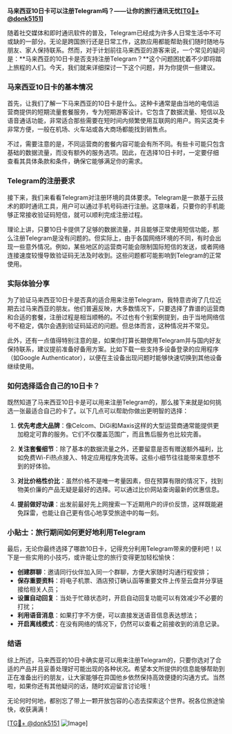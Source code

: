 **马来西亚10日卡可以注册Telegram吗？——让你的旅行通讯无忧[[TG💪+ @donk5151](https://t.me/s/donk5151)]**

随着社交媒体和即时通讯软件的普及，Telegram已经成为许多人日常生活中不可或缺的一部分。无论是跨国旅行还是日常工作，这款应用都能帮助我们随时随地与朋友、家人保持联系。然而，对于计划前往马来西亚的游客来说，一个常见的疑问是：**马来西亚的10日卡是否支持注册Telegram？**这个问题困扰着不少即将踏上旅程的人们。今天，我们就来详细探讨一下这个问题，并为你提供一些建议。

### 马来西亚10日卡的基本情况

首先，让我们了解一下马来西亚的10日卡是什么。这种卡通常是由当地的电信运营商提供的短期流量套餐服务，专为短期游客设计。它包含了数据流量、短信以及语音通话功能，非常适合那些需要在短时间内频繁使用互联网的用户。购买这类卡非常方便，一般在机场、火车站或各大商场都能找到销售点。

不过，需要注意的是，不同运营商的套餐内容可能会有所不同。有些卡可能只包含基础的数据流量，而没有额外的服务选项。因此，在选择10日卡时，一定要仔细查看其具体条款和条件，确保它能够满足你的需求。

### Telegram的注册要求

接下来，我们来看看Telegram对注册环境的具体要求。Telegram是一款基于云技术的即时通讯工具，用户可以通过手机号码进行注册。这意味着，只要你的手机能够正常接收验证码短信，就可以顺利完成注册过程。

理论上讲，只要10日卡提供了足够的数据流量，并且能够正常使用短信功能，那么注册Telegram是没有问题的。但实际上，由于各国网络环境的不同，有时会出现一些意外情况。例如，某些地区的运营商可能会限制国际短信的发送，或者网络连接速度较慢导致验证码无法及时收到。这些问题都可能影响到Telegram的正常使用。

### 实际体验分享

为了验证马来西亚10日卡是否真的适合用来注册Telegram，我特意咨询了几位近期去过马来西亚的朋友。他们普遍反映，大多数情况下，只要选择了靠谱的运营商和合适的套餐，注册过程是相当顺畅的。不过也有个别案例提到，由于当地网络信号不稳定，偶尔会遇到验证码延迟的问题。但总体而言，这种情况并不常见。

此外，还有一点值得特别注意的是，如果你打算长期使用Telegram并与国内好友保持联系，建议提前准备好备用方案。比如下载一些支持多设备登录的应用程序（如Google Authenticator），以便在主设备出现问题时能够快速切换到其他设备继续使用。

### 如何选择适合自己的10日卡？

既然知道了马来西亚10日卡是可以用来注册Telegram的，那么接下来就是如何挑选一张最适合自己的卡了。以下几点可以帮助你做出更明智的选择：

1. **优先考虑大品牌**：像Celcom、DiGi和Maxis这样的大型运营商通常能提供更加稳定可靠的服务。它们不仅覆盖范围广，而且售后服务也比较完善。
   
2. **关注套餐细节**：除了基本的数据流量之外，还要留意是否有赠送额外福利，比如免费Wi-Fi热点接入、特定应用程序免流等。这些小细节往往能带来意想不到的好体验。

3. **对比价格性价比**：虽然价格不是唯一考量因素，但在预算有限的情况下，找到物美价廉的产品无疑是最好的选择。可以通过比价网站查询最新的优惠信息。

4. **提前做好功课**：出发前最好先上网搜索一下近期用户的评价反馈，这样既能避免踩雷，也能让自己更有信心地享受旅途中的每一刻。

### 小贴士：旅行期间如何更好地利用Telegram

最后，无论你最终选择了哪款10日卡，记得充分利用Telegram带来的便利吧！以下是一些实用的小技巧，或许能让您的旅行变得更加轻松愉快：

- **创建群聊**：邀请同行伙伴加入同一个群聊，方便大家随时沟通行程安排；
- **保存重要资料**：将电子机票、酒店预订确认函等重要文件上传至云盘并分享链接给相关人员；
- **设置自动回复**：当处于忙碌状态时，开启自动回复功能可以有效减少不必要的打扰；
- **利用语音消息**：如果打字不方便，可以直接发送语音信息表达想法；
- **开启离线模式**：在没有网络的情况下，仍然可以查看之前接收到的消息记录。

### 结语

综上所述，马来西亚的10日卡确实是可以用来注册Telegram的，只要你选对了合适的产品并且妥善处理好可能出现的各种状况。希望本文所提供的信息能够帮助到正在准备出行的朋友，让大家能够在异国他乡依然保持高效便捷的沟通方式。当然啦，如果你还有其他疑问的话，随时欢迎留言讨论哦！

无论何时何地，都别忘了带上一颗开放包容的心态去探索这个世界。祝各位旅途愉快，收获满满！

[[TG💪+ @donk5151](https://t.me/s/donk5151) ![Image](https://i.postimg.cc/rwNCRYN7/Snipaste-2025-04-30-17-27-05.png)]